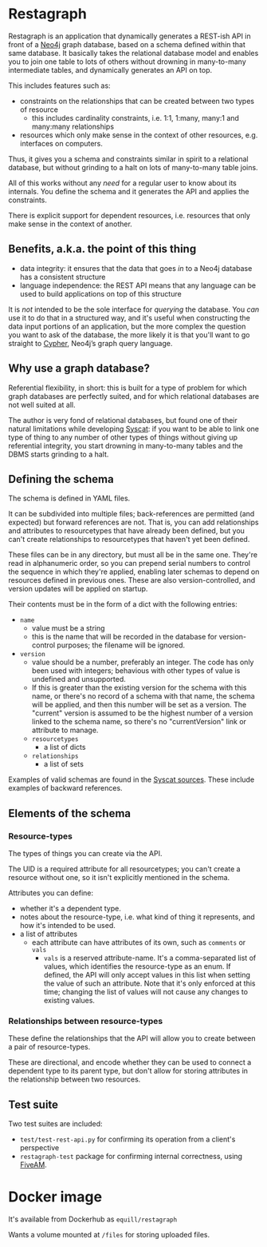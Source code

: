 # Restagraph

Restagraph is an application that dynamically generates a REST-ish API in front of a [Neo4j](https://neo4j.com/) graph database, based on a schema defined within that same database. It basically takes the relational database model and enables you to join one table to lots of others without drowning in many-to-many intermediate tables, and dynamically generates an API on top.

This includes features such as:

- constraints on the relationships that can be created between two types of resource
    - this includes cardinality constraints, i.e. 1:1, 1:many, many:1 and many:many relationships
- resources which only make sense in the context of other resources, e.g. interfaces on computers.

Thus, it gives you a schema and constraints similar in spirit to a relational database, but without grinding to a halt on lots of many-to-many table joins.

All of this works without any _need_ for a regular user to know about its internals. You define the schema and it generates the API and applies the constraints.

There is explicit support for dependent resources, i.e. resources that only make sense in the context of another.


## Benefits, a.k.a. the point of this thing

- data integrity: it ensures that the data that goes _in_ to a Neo4j database has a consistent structure
- language independence: the REST API means that any language can be used to build applications on top of this structure

It is _not_ intended to be the sole interface for _querying_ the database. You _can_ use it to do that in a structured way, and it's useful when constructing the data input portions of an application, but the more complex the question you want to ask of the database, the more likely it is that you'll want to go straight to [Cypher](https://neo4j.com/developer/cypher-basics-i/), Neo4j’s graph query language.


## Why use a graph database?

Referential flexibility, in short: this is built for a type of problem for which graph databases are perfectly suited, and for which relational databases are not well suited at all.

The author is very fond of relational databases, but found one of their natural limitations while developing [Syscat](https://github.com/equill/syscat): if you want to be able to link one type of thing to any number of other types of things without giving up referential integrity, you start drowning in many-to-many tables and the DBMS starts grinding to a halt.


## Defining the schema

The schema is defined in YAML files.

It can be subdivided into multiple files; back-references are permitted (and expected) but forward references are not. That is, you can add relationships and attributes to resourcetypes that have already been defined, but you can't create relationships to resourcetypes that haven't yet been defined.

These files can be in any directory, but must all be in the same one. They're read in alphanumeric order, so you can prepend serial numbers to control the sequence in which they're applied, enabling later schemas to depend on resources defined in previous ones. These are also version-controlled, and version updates will be applied on startup.

Their contents must be in the form of a dict with the following entries:
- `name`
    - value must be a string
    - this is the name that will be recorded in the database for version-control purposes; the filename will be ignored.
- `version`
    - value should be a number, preferably an integer. The code has only been used with integers; behavious with other types of value is undefined and unsupported.
    - If this is greater than the existing version for the schema with this name, or there's no record of a schema with that name, the schema will be applied, and then this number will be set as a version. The "current" version is assumed to be the highest number of a version linked to the schema name, so there's no "currentVersion" link or attribute to manage.
    - `resourcetypes`
        - a list of dicts
    - `relationships`
        - a list of sets

Examples of valid schemas are found in the [Syscat sources](https://bitbucket.org/equill/syscat/src/schemas/master/). These include examples of backward references.


## Elements of the schema

### Resource-types

The types of things you can create via the API.

The UID is a required attribute for all resourcetypes; you can't create a resource without one, so it isn't explicitly mentioned in the schema.

Attributes you can define:

- whether it's a dependent type.
- notes about the resource-type, i.e. what kind of thing it represents, and how it's intended to be used.
- a list of attributes
    - each attribute can have attributes of its own, such as `comments` or `vals`
        - `vals` is a reserved attribute-name. It's a comma-separated list of values, which identifies the resource-type as an enum. If defined, the API will only accept values in this list when setting the value of such an attribute. Note that it's only enforced at this time; changing the list of values will not cause any changes to existing values.


### Relationships between resource-types

These define the relationships that the API will allow you to create between a pair of resource-types.

These are directional, and encode whether they can be used to connect a dependent type to its parent type, but don't allow for storing attributes in the relationship between two resources.


## Test suite

Two test suites are included:
- `test/test-rest-api.py` for confirming its operation from a client's perspective
- `restagraph-test` package for confirming internal correctness, using [FiveAM](https://common-lisp.net/project/fiveam/).


# Docker image

It's available from Dockerhub as `equill/restagraph`

Wants a volume mounted at `/files` for storing uploaded files.
